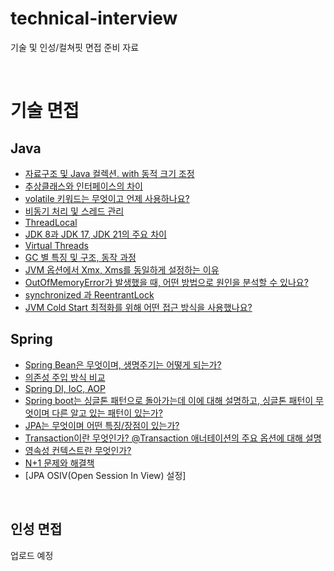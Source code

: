# technical-interview

기술 및 인성/컬쳐핏 면접 준비 자료

<br/>

# 기술 면접

## Java

- [자료구조 및 Java 컬렉션. with 동적 크기 조정](java/java_%EC%9E%90%EB%A3%8C%EA%B5%AC%EC%A1%B0_%EC%BB%AC%EB%A0%89%EC%85%98.md)
- [추상클래스와 인터페이스의 차이](java/java_%EC%B6%94%EC%83%81%ED%81%B4%EB%9E%98%EC%8A%A4_%EC%9D%B8%ED%84%B0%ED%8E%98%EC%9D%B4%EC%8A%A4.md)
- [volatile 키워드는 무엇이고 언제 사용하나요?](java/java_volatile.md)
- [비동기 처리 및 스레드 관리](java/java_async.md)
- [ThreadLocal](java/java_threadlocal)
- [JDK 8과 JDK 17, JDK 21의 주요 차이](java/java_8_17_21.md)
- [Virtual Threads](java/java_virtual_thread.md)
- [GC 별 특징 및 구조, 동작 과정](java/java_gc.md)
- [JVM 옵션에서 Xmx, Xms를 동일하게 설정하는 이유](java/java_jvm_xmx_xms.md)
- [OutOfMemoryError가 발생했을 때, 어떤 방법으로 원인을 분석할 수 있나요?](java/java_oom.md)
- [synchronized 과 ReentrantLock](java/java_synchronized_ReentrantLock.md)
- [JVM Cold Start 최적화를 위해 어떤 접근 방식을 사용했나요?](java/java_cold_start.md)

## Spring
- [Spring Bean은 무엇이며, 생명주기는 어떻게 되는가?](spring/spring_bean_%EC%83%9D%EB%AA%85%EC%A3%BC%EA%B8%B0.md)
- [의존성 주입 방식 비교](spring/spring_%EC%9D%98%EC%A1%B4%EC%84%B1%EC%A3%BC%EC%9E%85.md)
- [Spring DI, IoC, AOP](spring/spring_di_ioc_aop.md)
- [Spring boot는 싱글톤 패턴으로 돌아가는데 이에 대해 설명하고, 싱글톤 패턴이 무엇이며 다른 알고 있는 패턴이 있는가?](spring/spring_singleton.md)
- [JPA는 무엇이며 어떤 특징/장점이 있는가?](spring/spring_what_is_jpa.md)
- [Transaction이란 무엇인가? @Transaction 애너테이션의 주요 옵션에 대해 설명](spring/spring_transaction.md)
- [영속성 컨텍스트란 무엇인가?](spring/spring_context.md)
- [N+1 문제와 해결책](spring/spring_jpa_n1.md)
- [JPA OSIV(Open Session In View) 설정]


<br/>

## 인성 면접

업로드 예정